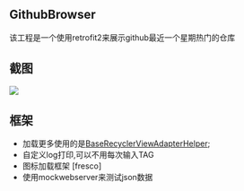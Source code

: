 ## GithubBrowser

该工程是一个使用retrofit2来展示github最近一个星期热门的仓库

## 截图

![](https://github.com/ZhengXiaoWu/GithubBrowser/blob/master/screenshot/device-2018-04-13-113639.png)

## 框架

- 加载更多使用的是[BaseRecyclerViewAdapterHelper](https://github.com/CymChad/BaseRecyclerViewAdapterHelper);
- 自定义log打印,可以不用每次输入TAG
- 图标加载框架 [fresco]
- 使用mockwebserver来测试json数据

